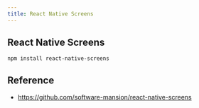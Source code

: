 ```yaml
---
title: React Native Screens
---
```


## React Native Screens

```
npm install react-native-screens
```

## Reference
- https://github.com/software-mansion/react-native-screens
